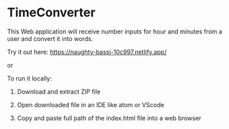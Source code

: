 # TimeConverter

This Web application will receive number inputs for hour and minutes from a user and convert it into words.

Try it out here: https://naughty-bassi-10c997.netlify.app/

or 

To run it locally:

1. Download and extract ZIP file

2. Open downloaded file in an IDE like atom or VScode

3. Copy and paste full path of the index.html file into a web browser
